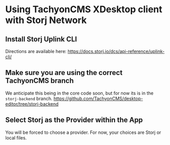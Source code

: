 # Using TachyonCMS XDesktop client with Storj Network

## Install Storj Uplink CLI

Directions are available here:
https://docs.storj.io/dcs/api-reference/uplink-cli/

## Make sure you are using the correct TachyonCMS branch

We anticipate this being in the core code soon, but for now its is in the `storj-backend` branch.
https://github.com/TachyonCMS/desktop-editor/tree/storj-backend

## Select Storj as the Provider within the App

You will be forced to choose a provider. For now, your choices are Storj or local files.

